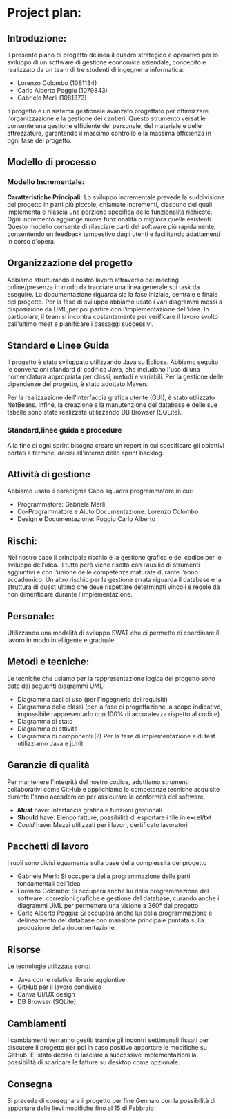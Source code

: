 # Project plan:

## Introduzione:
Il presente piano di progetto delinea il quadro strategico e operativo per lo sviluppo di un software di gestione economica aziendale, concepito e realizzato da un team di tre studenti di ingegneria informatica: 
* Lorenzo Colombo (1081134) 
* Carlo Alberto Poggiu (1079843) 
* Gabriele Merli (1081373)  

Il progetto è un sistema gestionale avanzato progettato per ottimizzare l'organizzazione e la gestione dei cantieri. Questo strumento versatile consente una gestione efficiente del personale, del materiale e delle attrezzature, garantendo il massimo controllo e la massima efficienza in ogni fase del progetto.


## Modello di processo

### Modello Incrementale:
**Caratteristiche Principali:** Lo sviluppo incrementale prevede la suddivisione del progetto in parti più piccole, chiamate incrementi, ciascuno dei quali implementa e rilascia una porzione specifica delle funzionalità richieste. Ogni incremento aggiunge nuove funzionalità o migliora quelle esistenti. Questo modello consente di rilasciare parti del software più rapidamente, consentendo un feedback tempestivo dagli utenti e facilitando adattamenti in corso d'opera. 

## Organizzazione del progetto
Abbiamo strutturando il nostro lavoro attraverso dei meeting online/presenza in modo da tracciare una linea generale sui task da eseguire. 
La documentazione riguarda sia la fase iniziale, centrale e finale del progetto. Per la fase di sviluppo abbiamo usato i vari diagrammi messi a disposizione da UML,per poi partire con l’implementazione dell’idea.
In particolare, il team si incontra costantemente per verificare il lavoro svolto dall'ultimo meet e pianificare i passaggi successivi.

## Standard e Linee Guida
Il progetto è stato sviluppato utilizzando Java su Eclipse. Abbiamo seguito le convenzioni standard di codifica Java, che includono l'uso di una nomenclatura appropriata per classi, metodi e variabili. Per la gestione delle dipendenze del progetto, è stato adottato Maven.

Per la realizzazione dell'interfaccia grafica utente (GUI), è stato utilizzato NetBeans. Infine, la creazione e la manutenzione del database e delle sue tabelle sono state realizzate utilizzando  DB Browser (SQLite).

### Standard,linee guida e procedure
Alla fine di ogni sprint bisogna creare un report in cui specificare gli obiettivi portati a termine, decisi all'interno dello sprint backlog.

## Attività di gestione
Abbiamo usato il paradigma Capo squadra programmatore in cui:
* Programmatore: Gabriele Merli
* Co-Programmatore e Aiuto Documentazione: Lorenzo Colombo
* Design e Documentazione: Poggiu Carlo Alberto    

## Rischi:
Nel nostro caso il principale rischio è la gestione grafica e del codice per lo sviluppo dell’idea.
Il tutto però viene risolto con l’ausilio di strumenti aggiuntivi e con l’unione delle competenze maturate durante l’anno accademico.
Un altro rischio per la gestione errata riguarda il database e la struttura di quest'ultimo che deve rispettare determinati vincoli e regole da non dimenticare durante l'implementazione.

## Personale:
Utilizzando una modalità di sviluppo SWAT che ci permette di coordinare il lavoro in modo intelligente e graduale.

## Metodi e tecniche:
Le tecniche che usiamo per la rappresentazione logica del progetto sono date dai seguenti diagrammi UML: 
* Diagramma casi di uso (per l'ingegneria dei requisiti) 
* Diagramma delle classi (per la fase di progettazione, a scopo indicativo, impossibile rappresentarlo con 100% di accuratezza rispetto al codice)  
* Diagramma di stato 
* Diagramma di attività 
* Diagramma di componenti (?)
Per la fase di implementazione e di test utilizziamo Java e jUnit

## Garanzie di qualità
Per mantenere l'integrità del nostro codice, adottiamo strumenti collaborativi come GitHub e applichiamo le competenze tecniche acquisite durante l'anno accademico per assicurare la conformità del software. 
* ***Must*** have: Interfaccia grafica e funzioni gestionali
* **Should** have: Elenco fatture, possibilità di esportare i file in excel/txt
* *Could* have: Mezzi utilizzati per i lavori, certificato lavoratori
  
## Pacchetti di lavoro
I ruoli sono divisi equamente sulla base della complessità del progetto
* Gabriele Merli: Si occuperà della programmazione delle parti fondamentali dell'idea
* Lorenzo Colombo: Si occuperà anche lui della programmazione del software, correzioni grafiche e gestione del database, curando anche i diagrammi UML per permettere una visione a 360° del progetto
* Carlo Alberto Poggiu: Si occuperà anche lui della programmazione e delineamento del database con mansione principale puntata sulla produzione della documentazione.

## Risorse
Le tecnologie utilizzate sono: 
* Java con le relative librerie aggiuntive 
* GitHub per il lavoro condiviso
* Canva UI/UX design
* DB Browser (SQLite)

## Cambiamenti
I cambiamenti verranno gestiti tramite gli incontri settimanali fissati per discutere il progetto per poi in caso positivo apportare le modifiche su GitHub.
E' stato deciso di lasciare a successive implementazioni la possibilità di scaricare le fatture su desktop come opzionale.

## Consegna
Si prevede di consegnare il progetto per fine Gennaio con la possibilità di apportare delle lievi modifiche fino al 15 di Febbraio

